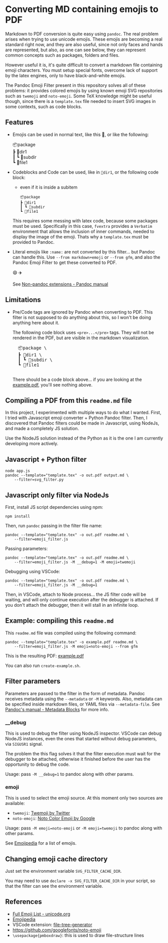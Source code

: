 # Converting MD containing emojis to PDF

Markdown to PDF conversion is quite easy using `pandoc`.
The real problem arises when trying to use unicode emojis.
These emojis are becoming a real standard right now,
and they are also useful, since not only faces and hands
are represented, but also, as one can see below, they
can represent common concepts such as packages, folders
and files.

However useful it is, it's quite difficult to convert
a markdown file containing emoji characters. You must
setup special fonts, overcome lack of support by the
latex engines, only to have black-and-white emojis.

The Pandoc Emoji Filter present in this repository solves
all of these problems: it provides colored emojis by using
known emoji SVG repositories such as `twemoji` and `noto-emoji`.
Some TeX knowledge might be useful though, since there is
a `template.tex` file needed to insert SVG images in some
contexts, such as code blocks.

## Features

- Emojis can be used in normal text, like this :apple:, or like the following:

    📦package \
    ┣ 📂dir1 \
    ┃ ┗ 📂subdir \
    ┗ 📜file1

- Codeblocks and Code can be used, like in `📂dir1`, or the following code block:

    - even if it is inside a subitem

          📦package
          ┣ 📂dir1
          ┃ ┗ 📂subdir
          ┗ 📜file1

    This requires some messing with latex code, because some packages
    must be used. Specifically in this case, `fvextra` provides a
    `Verbatim` environment that allows the inclusion of inner commands,
    needed to display the image of the emoji. Thats why a `template.tex`
    must be provided to Pandoc.

- Literal emojis like `:name:` are not converted by this filter... but Pandoc can handle this.
    Use `--from markdown+emoji` or `--from gfm`, and also the Pandoc Emoji Filter to get
    these converted to PDF.

    :smile: :airplane:

    See [Non-pandoc extensions - Pandoc manual](https://pandoc.org/MANUAL.html#non-pandoc-extensions)

## Limitations

- Pre/Code tags are ignored by Pandoc when converting to PDF.
    This filter is not supposed to do anything about this,
    so I won't be doing anything here about it.

    The following code block uses `<pre>...</pre>` tags.
    They will not be rendered in the PDF, but are visible in the
    markdown visualization.

    <pre>
    📦package \
    ┣ 📂dir1 \
    ┃ ┗ 📂subdir \
    ┗ 📜file1
    </pre>

    There should be a code block above... if you are looking at the [example.pdf](example.pdf),
    you'll see nothing above.

## Compiling a PDF from this `readme.md` file

In this project, I experimented with multiple ways to
do what I wanted. First, I tried with Javascript emoji
converter + Python Pandoc filter. Then, I discovered
that Pandoc filters could be made in Javascript,
using NodeJs, and made a completely JS solution.

Use the NodeJS solution instead of the Python as
it is the one I am currently developing more actively.

## Javascript + Python filter

    node app.js
    pandoc --template="template.tex" -o out.pdf output.md \
        --filter=svg_filter.py

## Javascript only filter via NodeJs

First, install JS script dependencies using npm:

    npm install

Then, run `pandoc` passing in the filter file name:

    pandoc --template="template.tex" -o out.pdf readme.md \
        --filter=emoji_filter.js

Passing parameters:

    pandoc --template="template.tex" -o out.pdf readme.md \
        --filter=emoji_filter.js -M __debug=1 -M emoji=twemoji

Debugging using VSCode:

    pandoc --template="template.tex" -o out.pdf readme.md \
        --filter=emoji_filter.js -M __debug=1

Then, in VSCode, attach to Node process... the JS filter code will be waiting,
and will only continue execution after the debugger is attached. If you don't attach
the debugger, then it will stall in an infinite loop.

## Example: compiling this `readme.md`

This `readme.md` file was compiled using the following command:

    pandoc --template="template.tex" -o example.pdf readme.md \
        --filter=emoji_filter.js -M emoji=noto-emoji --from gfm

This is the resulting PDF: [example.pdf](example.pdf)

You can also run `create-example.sh`.

## Filter parameters

Parameters are passed to the filter in the form of metadata.
Pandoc receives metadata using the `--metadata` or `-M` keywords.
Also, metadata can be specified inside markdown files, or YAML
files via `--metadata-file`. See [Pandoc's manual - Metadata Blocks](https://pandoc.org/MANUAL.html#metadata-blocks)
for more info.

### __debug

This is used to debug the filter using NodeJS inspector.
VSCode can debug NodeJS instances, even the ones that started
without debug parameters, via `SIGUSR1` signal.

The problem the this flag solves it that the filter
execution must wait for the debugger to be attached,
otherwise it finished before the user has the opportunity
to debug the code.

Usage: pass `-M __debug=1` to pandoc along with other params.

### emoji

This is used to select the emoji source.
At this moment only two sources are available:

- `twemoji`: [Twemoji by Twitter](https://twemoji.twitter.com/)
- `noto-emoji`: [Noto Color Emoji by Google](https://www.google.com/get/noto/help/emoji/)

Usage: pass `-M emoji=noto-emoji` or `-M emoji=twemoji` to pandoc along with other params.

See [Emojipedia](https://emojipedia.org/) for a list of emojis.

## Changing emoji cache directory

Just set the environment variable `SVG_FILTER_CACHE_DIR`.

You may need to use `declare -x SVG_FILTER_CACHE_DIR` in your script,
so that the filter can see the environment variable.

## References

- [Full Emoji List - unicode.org](https://unicode.org/emoji/charts/full-emoji-list.html)
- [Emojipedia](https://emojipedia.org/microsoft/)
- VSCode extension: [file-tree-generator](https://marketplace.visualstudio.com/items?itemName=Shinotatwu-DS.file-tree-generator)
- https://github.com/googlefonts/noto-emoji
- `\usepackage{pmboxdraw}`: this is used to draw file-structure lines
